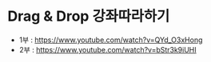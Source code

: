 # Drag & Drop 강좌따라하기
* 1부 : https://www.youtube.com/watch?v=QYd_O3xHong
* 2부 : https://www.youtube.com/watch?v=bStr3k9iUHI